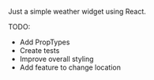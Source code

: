 Just a simple weather widget using React.

TODO:
- Add PropTypes
- Create tests
- Improve overall styling
- Add feature to change location
